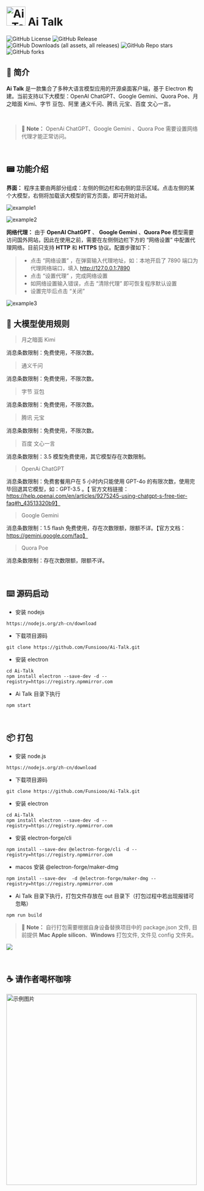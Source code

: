 # <img src="./assets/title.png" alt="Ai_Talk" style="width: 50px;"> Ai Talk


<p align="left">
  <img alt="GitHub License" src="https://img.shields.io/github/license/Funsiooo/Ai-Talk?color=%23%2067b93d">
  <img alt="GitHub Release" src="https://img.shields.io/github/v/release/Funsiooo/Ai-Talk?color=%23%2067b93d">
  <img alt="GitHub Downloads (all assets, all releases)" src="https://img.shields.io/github/downloads/Funsiooo/Ai-Talk/total">
  <img alt="GitHub Repo stars" src="https://img.shields.io/github/stars/Funsiooo/Ai-talk">
  <img alt="GitHub forks" src="https://img.shields.io/github/forks/Funsiooo/Ai-Talk">
</p>

## 📔 简介

**Ai Talk** 是一款集合了多种大语言模型应用的开源桌面客户端，基于 Electron 构建。当前支持以下大模型：OpenAI ChatGPT、Google Gemini、Quora Poe、月之暗面 Kimi、字节 豆包、阿里 通义千问、腾讯 元宝、百度 文心一言。 

<br/>

> 📑   **Note：** OpenAi ChatGPT、Google Gemini 、Quora Poe 需要设置网络代理才能正常访问。


<br/>

## 📟 功能介绍

**界面：** 程序主要由两部分组成：左侧的侧边栏和右侧的显示区域。点击左侧的某个大模型，右侧将加载该大模型的官方页面，即可开始对话。

![example1](./assets/example1.png)

![example2](./assets/example2.png)

**网络代理：** 由于 **OpenAI ChatGPT** 、 **Google Gemini** 、**Quora Poe** 模型需要访问国外网站，因此在使用之前，需要在左侧侧边栏下方的 “网络设置” 中配置代理网络。目前只支持 **HTTP** 和 **HTTPS** 协议。配置步骤如下：



> - 点击 “网络设置” ，在弹窗输入代理地址，如：本地开启了 7890 端口为代理网络端口，填入 http://127.0.0.1:7890 
> - 点击 “设置代理” ，完成网络设置
> - 如网络设置输入错误，点击 “清除代理” 即可恢复程序默认设置
> - 设置完毕后点击 “关闭” 

![example3](./assets/example3.png)


## 📸 大模型使用规则

> 月之暗面 Kimi

消息条数限制：免费使用，不限次数。



> 通义千问

消息条数限制：免费使用，不限次数。



> 字节 豆包

消息条数限制：免费使用，不限次数。



> 腾讯 元宝

消息条数限制：免费使用，不限次数。



> 百度 文心一言

消息条数限制：3.5 模型免费使用，其它模型存在次数限制。



> OpenAi ChatGPT

消息条数限制：免费套餐用户在 5 小时内只能使用 GPT-4o 的有限次数，使用完毕回退其它模型，如：GPT-3.5 。【 官方文档链接：https://help.openai.com/en/articles/9275245-using-chatgpt-s-free-tier-faq#h_43513320b9】



> Google  Gemini

消息条数限制：1.5 flash 免费使用，存在次数限额，限额不详。【官方文档：https://gemini.google.com/faq】



> Quora Poe

消息条数限制：存在次数限额，限额不详。

<br/>

## ⌨️ 源码启动

- 安装 nodejs

```
https://nodejs.org/zh-cn/download
```

- 下载项目源码

```
git clone https://github.com/Funsiooo/Ai-Talk.git
```

- 安装 electron

```
cd Ai-Talk
npm install electron --save-dev -d --registry=https://registry.npmmirror.com
```


- Ai Talk 目录下执行

```
npm start
```

<br/>


## 📦 打包

- 安装 node.js

```
https://nodejs.org/zh-cn/download
```

- 下载项目源码

```
git clone https://github.com/Funsiooo/Ai-Talk.git
```

- 安装 electron

```
cd Ai-Talk
npm install electron --save-dev -d --registry=https://registry.npmmirror.com
```



- 安装 electron-forge/cli

```
npm install --save-dev @electron-forge/cli -d --registry=https://registry.npmmirror.com
```

- macos 安装 @electron-forge/maker-dmg

```
npm install --save-dev  -d @electron-forge/maker-dmg --registry=https://registry.npmmirror.com
```

- Ai Talk 目录下执行，打包文件存放在 out 目录下（打包过程中若出现报错可忽略）

```
npm run build
```
> 📑   **Note：** 自行打包需要根据自身设备替换项目中的 package.json 文件, 目前提供 **Mac Apple silicon**、**Windows** 打包文件, 文件见 config 文件夹。

![](./assets/build.png)

<br/>

## ☕ 请作者喝杯咖啡

<img src="./assets/wechat.png" alt="示例图片" style="width: 500px; float: left; ">

